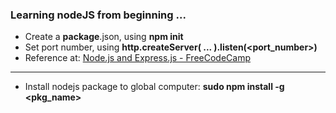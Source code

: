 ### Learning nodeJS from beginning ... 

* Create a **package**.json, using **npm init**
* Set port number, using **http.createServer( ... ).listen(<port_number>)**
* Reference at: [Node.js and Express.js - FreeCodeCamp](https://www.youtube.com/watch?v=Oe421EPjeBE)

---
* Install nodejs package to global computer: **sudo npm install -g <pkg_name>**

